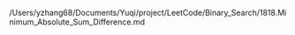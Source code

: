 /Users/yzhang68/Documents/Yuqi/project/LeetCode/Binary_Search/1818.Minimum_Absolute_Sum_Difference.md